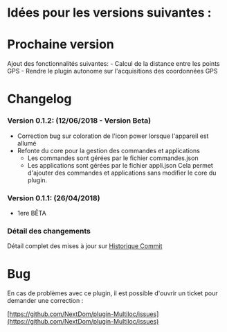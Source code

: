 # Idées pour les versions suivantes :


# Prochaine version

Ajout des fonctionnalités suivantes:
    - Calcul de la distance entre les points GPS
    - Rendre le plugin autonome sur l'acquisitions des coordonnées GPS

# Changelog

### Version 0.1.2:  (12/06/2018 - Version Beta)

* Correction bug sur coloration de l'icon power lorsque l'appareil est allumé
* Refonte du core pour la gestion des commandes et applications
    - Les commandes sont gérées par le fichier commandes.json
    - Les applications sont gérées par le fichier appli.json
Cela permet d'ajouter des commandes et applications sans modifier le core du plugin.

### Version 0.1.1:  (26/04/2018)

* 1ere BÊTA

### Détail des changements

Détail complet des mises à jour sur [Historique Commit](https://github.com/NextDom/plugin-Multiloc/commits/master)

# Bug

En cas de problèmes avec ce plugin, il est possible d'ouvrir un ticket pour demander une correction :

[https://github.com/NextDom/plugin-Multiloc/issues](https://github.com/NextDom/plugin-Multiloc/issues)
